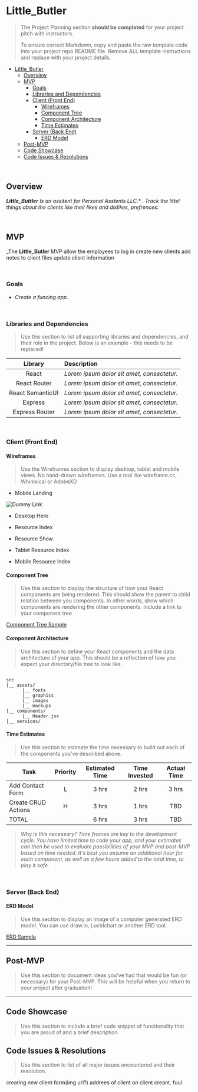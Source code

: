 # Little_Butler

> The Project Planning section **should be completed** for your project pitch with instructors.
>
> To ensure correct Markdown, copy and paste the raw template code into your project repo README file. Remove ALL template instructions and replace with your project details.

- [Little_Butler](#little_butler)
	- [Overview](#overview)
	- [MVP](#mvp)
		- [Goals](#goals)
		- [Libraries and Dependencies](#libraries-and-dependencies)
		- [Client (Front End)](#client-front-end)
			- [Wireframes](#wireframes)
			- [Component Tree](#component-tree)
			- [Component Architecture](#component-architecture)
			- [Time Estimates](#time-estimates)
		- [Server (Back End)](#server-back-end)
			- [ERD Model](#erd-model)
	- [Post-MVP](#post-mvp)
	- [Code Showcase](#code-showcase)
	- [Code Issues & Resolutions](#code-issues--resolutions)

<br>

## Overview

_**Little_Buttler** Is an assitent for Personal Asstents LLC.* . Track the littel things about the clients like their likes and dislikes, prefrences._


<br>

## MVP

_The **Little_Butler** MVP 
allow the employees to log in 
create new clients
add notes to client files
update client information

<br>

### Goals

- _Create a funcing app._

<br>

### Libraries and Dependencies

> Use this section to list all supporting libraries and dependencies, and their role in the project. Below is an example - this needs to be replaced!

|     Library      | Description                                |
| :--------------: | :----------------------------------------- |
|      React       | _Lorem ipsum dolor sit amet, consectetur._ |
|   React Router   | _Lorem ipsum dolor sit amet, consectetur._ |
| React SemanticUI | _Lorem ipsum dolor sit amet, consectetur._ |
|     Express      | _Lorem ipsum dolor sit amet, consectetur._ |
|  Express Router  | _Lorem ipsum dolor sit amet, consectetur._ |

<br>

### Client (Front End)

#### Wireframes

> Use the Wireframes section to display desktop, tablet and mobile views. No hand-drawn wireframes. Use a tool like wireframe.cc, Whimsical or AdobeXD

- Mobile Landing

![[Dummy Link](url)](https://www.figma.com/file/Dx9qXzs4p3U4qjLfG3iIFX/Untitled?node-id=3%3A25)

- Desktop Hero

- Resource Index

- Resource Show
  
- Tablet Resource Index

- Mobile Resource Index

#### Component Tree

> Use this section to display the structure of how your React components are being rendered. This should show the parent to child relation between you components. In other words, show which components are rendering the other components. Include a link to your component tree

[Component Tree Sample](https://gist.git.generalassemb.ly/davidtwhitlatch/414107e2560ae0bb65e233570f2fe056#file-component-tree-png)

#### Component Architecture

> Use this section to define your React components and the data architecture of your app. This should be a reflection of how you expect your directory/file tree to look like. 

``` structure

src
|__ assets/
      |__ fonts
      |__ graphics
      |__ images
      |__ mockups
|__ components/
      |__ Header.jsx
|__ services/

```

#### Time Estimates

> Use this section to estimate the time necessary to build out each of the components you've described above.

| Task                | Priority | Estimated Time | Time Invested | Actual Time |
| ------------------- | :------: | :------------: | :-----------: | :---------: |
| Add Contact Form    |    L     |     3 hrs      |     2 hrs     |    3 hrs    |
| Create CRUD Actions |    H     |     3 hrs      |     1 hrs     |     TBD     |
| TOTAL               |          |     6 hrs      |     3 hrs     |     TBD     |

> _Why is this necessary? Time frames are key to the development cycle. You have limited time to code your app, and your estimates can then be used to evaluate possibilities of your MVP and post-MVP based on time needed. It's best you assume an additional hour for each component, as well as a few hours added to the total time, to play it safe._

<br>

### Server (Back End)

#### ERD Model

> Use this section to display an image of a computer generated ERD model. You can use draw.io, Lucidchart or another ERD tool.

[ERD Sample](https://drive.google.com/file/d/1kLyQTZqfcA4jjKWQexfEkG2UspyclK8Q/view)
<br>

***

## Post-MVP

> Use this section to document ideas you've had that would be fun (or necessary) for your Post-MVP. This will be helpful when you return to your project after graduation!

***

## Code Showcase

> Use this section to include a brief code snippet of functionality that you are proud of and a brief description.

## Code Issues & Resolutions

> Use this section to list of all major issues encountered and their resolution.







creating new client form(img url?)
addrees of client on client creant. fuul